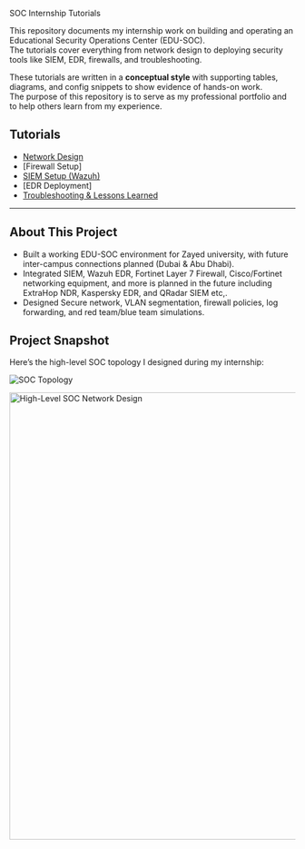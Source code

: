 SOC Internship Tutorials

This repository documents my internship work on building and operating an Educational Security Operations Center (EDU-SOC).  
The tutorials cover everything from network design to deploying security tools like SIEM, EDR, firewalls, and troubleshooting.

These tutorials are written in a **conceptual style** with supporting tables, diagrams, and config snippets to show evidence of hands-on work.  
The purpose of this repository is to serve as my professional portfolio and to help others learn from my experience.

## Tutorials

- [Network Design](network_design/network_design.md)  
- [Firewall Setup]  
- [SIEM Setup (Wazuh)](siem_setup/siem_setup.md)  
- [EDR Deployment]  
- [Troubleshooting & Lessons Learned](troubleshooting/common_issues.md)  

---

## About This Project
- Built a working EDU-SOC environment for Zayed university, with future inter-campus connections planned (Dubai & Abu Dhabi).  
- Integrated SIEM, Wazuh EDR, Fortinet Layer 7 Firewall, Cisco/Fortinet networking equipment, and more is planned in the future including ExtraHop NDR, Kaspersky EDR, and QRadar SIEM etc,.  
- Designed Secure network, VLAN segmentation, firewall policies, log forwarding, and red team/blue team simulations.  

## Project Snapshot

Here’s the high-level SOC topology I designed during my internship:

![SOC Topology](High-Level_SOC_Network_Design.png)

<img width="670" height="788" alt="High-Level SOC Network Design" src="https://github.com/user-attachments/assets/cc54112c-f6d4-4d40-bb8d-80df410a2e57" />

